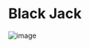 # Black Jack

![image](https://user-images.githubusercontent.com/121990159/215238878-8a143945-c0e9-45ef-bfc9-d6242d5264b0.png)

